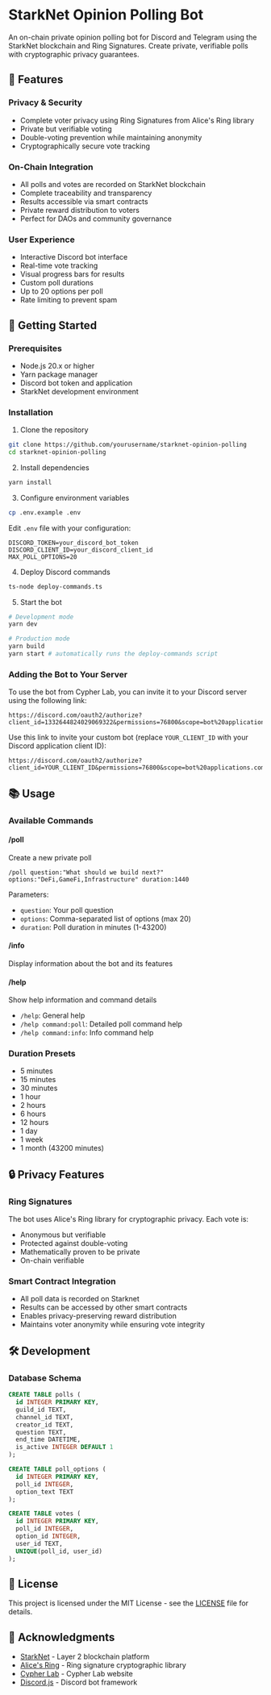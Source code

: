 # StarkNet Opinion Polling Bot

An on-chain private opinion polling bot for Discord and Telegram using the StarkNet blockchain and Ring Signatures. Create private, verifiable polls with cryptographic privacy guarantees.

## 🌟 Features

### Privacy & Security
- Complete voter privacy using Ring Signatures from Alice's Ring library
- Private but verifiable voting
- Double-voting prevention while maintaining anonymity
- Cryptographically secure vote tracking

### On-Chain Integration
- All polls and votes are recorded on StarkNet blockchain
- Complete traceability and transparency
- Results accessible via smart contracts
- Private reward distribution to voters
- Perfect for DAOs and community governance

### User Experience
- Interactive Discord bot interface
- Real-time vote tracking
- Visual progress bars for results
- Custom poll durations
- Up to 20 options per poll
- Rate limiting to prevent spam

## 🚀 Getting Started

### Prerequisites
- Node.js 20.x or higher
- Yarn package manager
- Discord bot token and application
- StarkNet development environment

### Installation

1. Clone the repository
```bash
git clone https://github.com/yourusername/starknet-opinion-polling
cd starknet-opinion-polling
```

2. Install dependencies
```bash
yarn install
```

3. Configure environment variables
```bash
cp .env.example .env
```
Edit `.env` file with your configuration:
```env
DISCORD_TOKEN=your_discord_bot_token
DISCORD_CLIENT_ID=your_discord_client_id
MAX_POLL_OPTIONS=20
```

4. Deploy Discord commands
```bash
ts-node deploy-commands.ts
```

5. Start the bot
```bash
# Development mode
yarn dev

# Production mode
yarn build
yarn start # automatically runs the deploy-commands script
```

### Adding the Bot to Your Server

To use the bot from Cypher Lab, you can invite it to your Discord server using the following link:
```
https://discord.com/oauth2/authorize?client_id=1332644824029069322&permissions=76800&scope=bot%20applications.commands
```


Use this link to invite your custom bot (replace `YOUR_CLIENT_ID` with your Discord application client ID):
```
https://discord.com/oauth2/authorize?client_id=YOUR_CLIENT_ID&permissions=76800&scope=bot%20applications.commands
```

## 📚 Usage

### Available Commands

#### /poll
Create a new private poll
```
/poll question:"What should we build next?" options:"DeFi,GameFi,Infrastructure" duration:1440
```

Parameters:
- `question`: Your poll question
- `options`: Comma-separated list of options (max 20)
- `duration`: Poll duration in minutes (1-43200)

#### /info
Display information about the bot and its features

#### /help
Show help information and command details
- `/help`: General help
- `/help command:poll`: Detailed poll command help
- `/help command:info`: Info command help

### Duration Presets
- 5 minutes
- 15 minutes
- 30 minutes
- 1 hour
- 2 hours
- 6 hours
- 12 hours
- 1 day
- 1 week
- 1 month (43200 minutes)

## 🔒 Privacy Features

### Ring Signatures
The bot uses Alice's Ring library for cryptographic privacy. Each vote is:
- Anonymous but verifiable
- Protected against double-voting
- Mathematically proven to be private
- On-chain verifiable

### Smart Contract Integration
- All poll data is recorded on Starknet
- Results can be accessed by other smart contracts
- Enables privacy-preserving reward distribution
- Maintains voter anonymity while ensuring vote integrity

## 🛠 Development

### Database Schema
```sql
CREATE TABLE polls (
  id INTEGER PRIMARY KEY,
  guild_id TEXT,
  channel_id TEXT,
  creator_id TEXT,
  question TEXT,
  end_time DATETIME,
  is_active INTEGER DEFAULT 1
);

CREATE TABLE poll_options (
  id INTEGER PRIMARY KEY,
  poll_id INTEGER,
  option_text TEXT
);

CREATE TABLE votes (
  id INTEGER PRIMARY KEY,
  poll_id INTEGER,
  option_id INTEGER,
  user_id TEXT,
  UNIQUE(poll_id, user_id)
);
```

## 📄 License

This project is licensed under the MIT License - see the [LICENSE](LICENSE) file for details.

## 🙏 Acknowledgments

- [StarkNet](https://starknet.io/) - Layer 2 blockchain platform
- [Alice's Ring](https://docs.alicesring.com/) - Ring signature cryptographic library
- [Cypher Lab](https://cypherlab.org/) - Cypher Lab website
- [Discord.js](https://discord.js.org/) - Discord bot framework